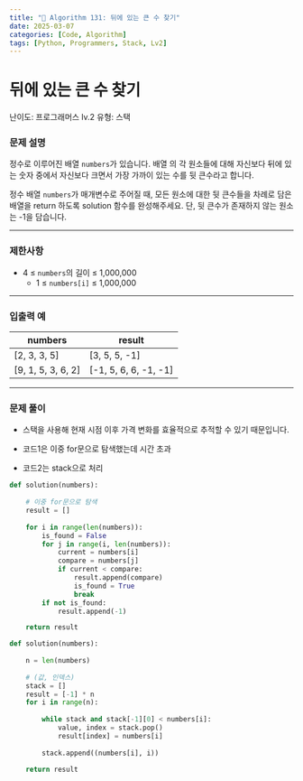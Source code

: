 ```yaml
---
title: "🧠 Algorithm 131: 뒤에 있는 큰 수 찾기"
date: 2025-03-07
categories: [Code, Algorithm]
tags: [Python, Programmers, Stack, Lv2]
---
```


# 뒤에 있는 큰 수 찾기

난이도: 프로그래머스 lv.2
유형: 스택

### **문제 설명**

정수로 이루어진 배열 `numbers`가 있습니다. 배열 의 각 원소들에 대해 자신보다 뒤에 있는 숫자 중에서 자신보다 크면서 가장 가까이 있는 수를 뒷 큰수라고 합니다.

정수 배열 `numbers`가 매개변수로 주어질 때, 모든 원소에 대한 뒷 큰수들을 차례로 담은 배열을 return 하도록 solution 함수를 완성해주세요. 단, 뒷 큰수가 존재하지 않는 원소는 -1을 담습니다.

---

### 제한사항

- 4 ≤ `numbers`의 길이 ≤ 1,000,000
    - 1 ≤ `numbers[i]` ≤ 1,000,000

---

### 입출력 예

| numbers | result |
| --- | --- |
| [2, 3, 3, 5] | [3, 5, 5, -1] |
| [9, 1, 5, 3, 6, 2] | [-1, 5, 6, 6, -1, -1] |

---

### 문제 풀이

- 스택을 사용해 현재 시점 이후 가격 변화를 효율적으로 추적할 수 있기 때문입니다.

- 코드1은 이중 for문으로 탐색했는데 시간 초과
- 코드2는 stack으로 처리

```python
def solution(numbers):
    
    # 이중 for문으로 탐색
    result = []
    
    for i in range(len(numbers)):
        is_found = False
        for j in range(i, len(numbers)):
            current = numbers[i]
            compare = numbers[j]
            if current < compare:
                result.append(compare)
                is_found = True
                break
        if not is_found:
            result.append(-1)

    return result
```

```python
def solution(numbers):
    
    n = len(numbers)
    
    # (값, 인덱스)
    stack = []
    result = [-1] * n
    for i in range(n):
        
        while stack and stack[-1][0] < numbers[i]:
            value, index = stack.pop()
            result[index] = numbers[i]
            
        stack.append((numbers[i], i))
        
    return result
```